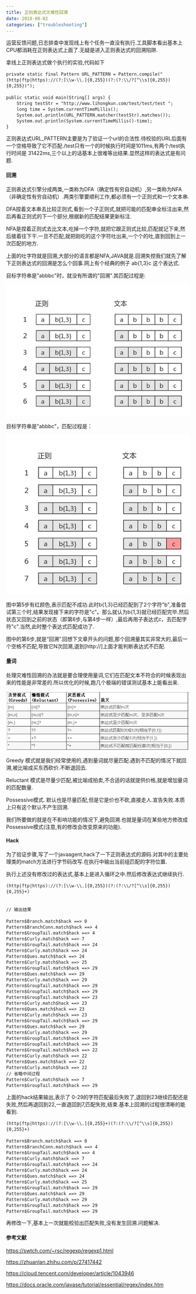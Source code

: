 ```yaml
---
title: 正则表达式灾难性回溯
date: 2018-08-02
categories: ["troubleshooting"]
---
```


运营反馈问题,日志排查中发现线上有个任务一直没有执行.工具脚本看出基本上CPU都消耗在正则表达式上面了.无疑是进入正则表达式的回溯陷阱.  

<!--more-->

拿线上正则表达式做个执行的实验,代码如下

```
private static final Pattern URL_PATTERN = Pattern.compile("(http|ftp|https)://(?:[\\w-\\.]{0,255})(?:(?:\\/?[^\\s]{0,255}){0,255})");
	
public static void main(String[] args) {
	String testStr = "http://www.lihongkun.com/test/test/test ";
	long time = System.currentTimeMillis();
	System.out.println(URL_PATTERN.matcher(testStr).matches());
	System.out.println(System.currentTimeMillis()-time);
}
```
正则表达式URL_PATTERN主要是为了验证一个url的合法性.待校验的URL后面有一个空格导致了它不匹配./test只有一个的时候执行时间是1011ms,有两个/test执行时间是 31422ms,三个以上的话基本上很难等出结果.显然这样的表达式是有问题.


#### 回溯

正则表达式引擎分成两类,一类称为DFA（确定性有穷自动机）,另一类称为NFA（非确定性有穷自动机）.两类引擎要顺利工作,都必须有一个正则式和一个文本串. 

DFA捏着文本串去比较正则式,看到一个子正则式,就把可能的匹配串全标注出来,然后再看正则式的下一个部分,根据新的匹配结果更新标注.  

NFA是捏着正则式去比文本,吃掉一个字符,就把它跟正则式比较,匹配就记下来,然后接着往下干.一旦不匹配,就把刚吃的这个字符吐出来,一个个的吐,直到回到上一次匹配的地方.

上面的吐字符就是回溯,大部分的语言都是NFA,JAVA就是.回溯失控我们就先了解下正则表达式的回溯是怎么个回事.网上有个经典的例子 ab{1,3}c 这个表达式.

目标字符串是"abbbc"时，就没有所谓的"回溯".其匹配过程是:

![image](no_backtracing.jpg)

目标字符串是"abbbc"，匹配过程是：

![image](backtracing.jpg)


图中第5步有红颜色,表示匹配不成功.此时b{1,3}已经匹配到了2个字符"b",准备尝试第三个时,结果发现接下来的字符是"c"。那么就认为b{1,3}就已经匹配完毕.然后状态又回到之前的状态（即第6步,与第4步一样）,最后再用子表达式c，去匹配字符"c".当然,此时整个表达式匹配成功了.

图中的第6步,就是“回溯”.回想下文章开头的问题,那个回溯量其实非常大的,最后一个空格不匹配,导致它N次回溯,退到[http://]上面才能判断表达式不匹配.

#### 量词

处理灾难性回溯的办法就是要合理使用量词,它们在匹配文本不符合的时候表现出来的性能是非常差的.所以优化的时候,跑几个极端的错误测试基本上能看出来.

![image](quantifier.png)


Greedy 模式就是我们经常使用的,遇到量词就尽量匹配.遇到不匹配的情况下就回溯,被比喻成买东西砍价.不断退回去.

Reluctant 模式是尽量少匹配,被比喻成拍卖,不合适的话就提供价格,就是增加量词的匹配数量.

Possessive模式. 默认也是尽量匹配,但是它是价也不砍,直接走人.宣告失败.本质上只有这个默认不产生回溯.


我们所要做的就是在不影响功能的情况下,避免回溯.也就是量词在某些地方修改成Possessive模式(注意,有的修改会改变原来的功能).

#### Hack

为了验证步骤,写了一个javaagent,hack了一下正则表达式的源码.对其中的主要处理类的match方法进行字节码改写.在执行中输出当前组匹配的字符位置.

执行上述没有修改过的表达式,基本上是进入循环之中.然后修改表达式继续执行.

```
(http|ftp|https)://(?:[\\w-\\.]{0,255})(?:(?:\\/?[^\\s]{0,255}){0,255}+)


// 输出结果

Pattern$Branch.match$hack ==> 0
Pattern$BranchConn.match$hack ==> 4
Pattern$GroupTail.match$hack ==> 4
Pattern$Curly.match$hack ==> 7
Pattern$GroupTail.match$hack ==> 24
Pattern$Curly.match$hack ==> 24
Pattern$Ques.match$hack ==> 24
Pattern$Curly.match$hack ==> 25
Pattern$GroupTail.match$hack ==> 29
Pattern$Ques.match$hack ==> 29
Pattern$Curly.match$hack ==> 29
Pattern$GroupTail.match$hack ==> 29
Pattern$GroupTail.match$hack ==> 29
Pattern$GroupTail.match$hack ==> 23
Pattern$Curly.match$hack ==> 23
Pattern$Ques.match$hack ==> 23
Pattern$Curly.match$hack ==> 23
Pattern$GroupTail.match$hack ==> 29
Pattern$Ques.match$hack ==> 29
Pattern$Curly.match$hack ==> 29
Pattern$GroupTail.match$hack ==> 29
Pattern$GroupTail.match$hack ==> 29
Pattern$GroupTail.match$hack ==> 22
Pattern$Curly.match$hack ==> 22
Pattern$Ques.match$hack ==> 22
Pattern$Curly.match$hack ==> 22
// 省略中间过程
Pattern$Curly.match$hack ==> 7
Pattern$GroupTail.match$hack ==> 29
```

上面的hack结果输出,表示了 0-29的字符匹配最后失败了,退回到23继续匹配还是失败,然后再退回到22,一直退回到7,匹配失败,结束.基本上回溯的过程很清晰的能看到.



```
(http|ftp|https)://(?:[\\w-\\.]{0,255}+)(?:(?:\\/?[^\\s]{0,255}){0,255}+)

Pattern$Branch.match$hack ==> 0
Pattern$BranchConn.match$hack ==> 4
Pattern$GroupTail.match$hack ==> 4
Pattern$Curly.match$hack ==> 7
Pattern$GroupTail.match$hack ==> 24
Pattern$Curly.match$hack ==> 24
Pattern$Ques.match$hack ==> 24
Pattern$Curly.match$hack ==> 25
Pattern$GroupTail.match$hack ==> 29
Pattern$Ques.match$hack ==> 29
Pattern$Curly.match$hack ==> 29
Pattern$GroupTail.match$hack ==> 29
Pattern$GroupTail.match$hack ==> 29
```

再修改一下,基本上一次就能校验出匹配失败,没有发生回溯.问题解决.


#### 参考文献

https://swtch.com/~rsc/regexp/regexp1.html

https://zhuanlan.zhihu.com/p/27417442

https://cloud.tencent.com/developer/article/1043946

https://docs.oracle.com/javase/tutorial/essential/regex/index.htm